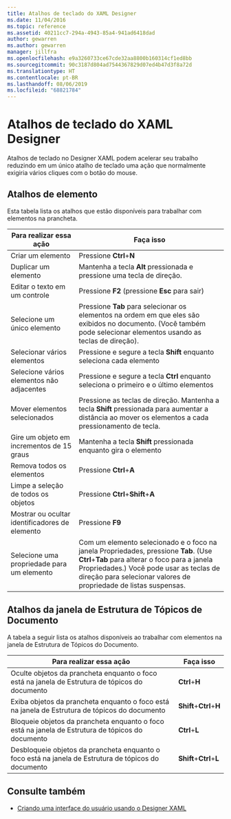 ```yaml
---
title: Atalhos de teclado do XAML Designer
ms.date: 11/04/2016
ms.topic: reference
ms.assetid: 40211cc7-294a-4943-85a4-941ad6418dad
author: gewarren
ms.author: gewarren
manager: jillfra
ms.openlocfilehash: e9a3260733ce67cde32aa8800b160314cf1ed8bb
ms.sourcegitcommit: 90c3187d804ad7544367829d07ed4b47d3f8a72d
ms.translationtype: HT
ms.contentlocale: pt-BR
ms.lasthandoff: 08/06/2019
ms.locfileid: "68821784"
---
```

# <a name="keyboard-shortcuts-for-xaml-designer"></a>Atalhos de teclado do XAML Designer

Atalhos de teclado no Designer XAML podem acelerar seu trabalho reduzindo em um único atalho de teclado uma ação que normalmente exigiria vários cliques com o botão do mouse.

## <a name="element-shortcuts"></a>Atalhos de elemento

Esta tabela lista os atalhos que estão disponíveis para trabalhar com elementos na prancheta.

|**Para realizar essa ação**|**Faça isso**|
| - |-----------------|
|Criar um elemento|Pressione **Ctrl**+**N**|
|Duplicar um elemento|Mantenha a tecla **Alt** pressionada e pressione uma tecla de direção.|
|Editar o texto em um controle|Pressione **F2** (pressione **Esc** para sair)|
|Selecione um único elemento|Pressione **Tab** para selecionar os elementos na ordem em que eles são exibidos no documento. (Você também pode selecionar elementos usando as teclas de direção).|
|Selecionar vários elementos|Pressione e segure a tecla **Shift** enquanto seleciona cada elemento|
|Selecione vários elementos não adjacentes|Pressione e segure a tecla **Ctrl** enquanto seleciona o primeiro e o último elementos|
|Mover elementos selecionados|Pressione as teclas de direção. Mantenha a tecla **Shift** pressionada para aumentar a distância ao mover os elementos a cada pressionamento de tecla.|
|Gire um objeto em incrementos de 15 graus|Mantenha a tecla **Shift** pressionada enquanto gira o elemento|
|Remova todos os elementos|Pressione **Ctrl**+**A**|
|Limpe a seleção de todos os objetos|Pressione **Ctrl**+**Shift**+**A**|
|Mostrar ou ocultar identificadores de elemento|Pressione **F9**|
|Selecione uma propriedade para um elemento|Com um elemento selecionado e o foco na janela Propriedades, pressione **Tab**. (Use **Ctrl**+**Tab** para alterar o foco para a janela Propriedades.) Você pode usar as teclas de direção para selecionar valores de propriedade de listas suspensas.|

## <a name="document-outline-window-shortcuts"></a>Atalhos da janela de Estrutura de Tópicos de Documento

A tabela a seguir lista os atalhos disponíveis ao trabalhar com elementos na janela de Estrutura de Tópicos do Documento.

|**Para realizar essa ação**|**Faça isso**|
| - |-----------------|
|Oculte objetos da prancheta enquanto o foco está na janela de Estrutura de tópicos do documento|**Ctrl**+**H**|
|Exiba objetos da prancheta enquanto o foco está na janela de Estrutura de tópicos do documento|**Shift**+**Ctrl**+**H**|
|Bloqueie objetos da prancheta enquanto o foco está na janela de Estrutura de tópicos do documento|**Ctrl**+**L**|
|Desbloqueie objetos da prancheta enquanto o foco está na janela de Estrutura de tópicos do documento|**Shift**+**Ctrl**+**L**|

## <a name="see-also"></a>Consulte também

- [Criando uma interface do usuário usando o Designer XAML](../designers/creating-a-ui-by-using-xaml-designer-in-visual-studio.md)
